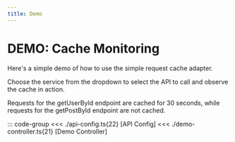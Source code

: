 ```yaml
---
title: Demo
---
```


# DEMO: Cache Monitoring

Here's a simple demo of how to use the simple request cache adapter.

Choose the service from the dropdown to select the API to call and observe the cache in action.

Requests for the getUserById endpoint are cached for 30 seconds, while requests for the getPostById endpoint are not cached.

<script setup>
  import 'apihive-common-docs-assets/style/styles.scss';
  import SimpleRequestCacheAdapterDemo from './SimpleRequestCacheAdapterDemo.vue';
</script>

<ClientOnly>
  <SimpleRequestCacheAdapterDemo />
</ClientOnly>

::: code-group
<<< ./api-config.ts{22} [API Config]
<<< ./demo-controller.ts{21} [Demo Controller]
